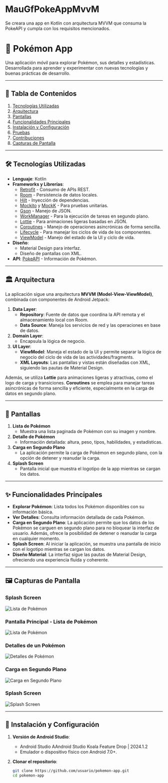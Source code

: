# MauGfPokeAppMvvM
Se creara una app en Kotlin con arquitectura MVVM que consuma la PokeAPI y cumpla con los requisitos mencionados.
# 🐾 Pokémon App

Una aplicación móvil para explorar Pokémon, sus detalles y estadísticas. Desarrollada para aprender y experimentar con nuevas tecnologías y buenas prácticas de desarrollo.

---

## 📜 Tabla de Contenidos

1. [Tecnologías Utilizadas](#-tecnologías-utilizadas)
2. [Arquitectura](#-arquitectura)
3. [Pantallas](#-pantallas)
4. [Funcionalidades Principales](#-funcionalidades-principales)
5. [Instalación y Configuración](#-instalación-y-configuración)
6. [Pruebas](#-pruebas)
7. [Contribuciones](#-contribuciones)
8. [Capturas de Pantalla](#-capturas-de-pantalla)

---

## 🛠️ Tecnologías Utilizadas

- **Lenguaje**: Kotlin
- **Frameworks y Librerías**:
  - [Retrofit](https://square.github.io/retrofit/) - Consumo de APIs REST.
  - [Room](https://developer.android.com/training/data-storage/room) - Persistencia de datos locales.
  - [Hilt](https://dagger.dev/hilt/) - Inyección de dependencias.
  - [Mockito](https://site.mockito.org/) y [MockK](https://mockk.io/) - Para pruebas unitarias.
  - [Gson](https://github.com/google/gson) - Manejo de JSON.
  - [WorkManager](https://developer.android.com/reference/androidx/work/WorkManager) - Para la ejecución de tareas en segundo plano.
  - [Lottie](https://airbnb.io/lottie/) - Para animaciones ligeras basadas en JSON.
  - [Coroutines](https://kotlinlang.org/docs/coroutines-overview.html) - Manejo de operaciones asincrónicas de forma sencilla.
  - [Lifecycle](https://developer.android.com/jetpack/androidx/releases/lifecycle) - Para manejar los ciclos de vida de los componentes.
  - [ViewModel](https://developer.android.com/topic/libraries/architecture/viewmodel) - Manejo del estado de la UI y ciclo de vida.
- **Diseño**:
  - Material Design para interfaz.
  - Diseño de pantallas con XML.
- **API**: [PokeAPI](https://pokeapi.co/) - Información de Pokémon.

---

## 🏛️ Arquitectura

La aplicación sigue una arquitectura **MVVM (Model-View-ViewModel)**, combinada con componentes de Android Jetpack:

1. **Data Layer**:
   - **Repository**: Fuente de datos que coordina la API remota y el almacenamiento local con Room.
   - **Data Source**: Maneja los servicios de red y las operaciones en base de datos.
2. **Domain Layer**:
   - Encapsula la lógica de negocio.
3. **UI Layer**:
   - **ViewModel**: Maneja el estado de la UI y permite separar la lógica de negocio del ciclo de vida de las actividades/fragments.
   - **XML Layouts**: Las pantallas y vistas están diseñadas con XML, siguiendo las pautas de Material Design.

Además, se utiliza **Lottie** para animaciones ligeras y atractivas, como el logo de carga y transiciones. **Coroutines** se emplea para manejar tareas asincrónicas de forma sencilla y eficiente, especialmente en la carga de datos en segundo plano.

---

## 📱 Pantallas

1. **Lista de Pokémon**  
   - Muestra una lista paginada de Pokémon con su imagen y nombre.
2. **Detalle de Pokémon**  
   - Información detallada: altura, peso, tipos, habilidades, y estadísticas.
3. **Carga en Segundo Plano**  
   - La aplicación permite la carga de Pokémon en segundo plano, con la opción de detener y reanudar la carga.
4. **Splash Screen**  
   - Pantalla inicial que muestra el logotipo de la app mientras se cargan los datos.

---

## ✨ Funcionalidades Principales

- **Explorar Pokémon**: Lista todos los Pokémon disponibles con su información básica.
- **Ver Detalles**: Consulta información detallada de cada Pokémon.
- **Carga en Segundo Plano**: La aplicación permite que los datos de los Pokémon se carguen en segundo plano para no bloquear la interfaz de usuario. Además, ofrece la posibilidad de detener o reanudar la carga en cualquier momento.
- **Splash Screen**: Al iniciar la aplicación, se muestra una pantalla de inicio con el logotipo mientras se cargan los datos.
- **Diseño Material**: La interfaz sigue las pautas de Material Design, ofreciendo una experiencia fluida y coherente.

---

## 🖼️ Capturas de Pantalla

### Splash Screen
![Lista de Pokémon](screenshots/splash_screen.jpg)

### Pantalla Principal - Lista de Pokémon
![Lista de Pokémon](https://github.com/usuario/pokemon-app/screenshots/pokemon_list.png)

### Detalles de un Pokémon
![Detalles de Pokémon](https://github.com/usuario/pokemon-app/screenshots/pokemon_detail.png)

### Carga en Segundo Plano
![Carga en Segundo Plano](https://github.com/usuario/pokemon-app/screenshots/loading.png)

### Splash Screen
![Splash Screen](https://github.com/usuario/pokemon-app/screenshots/splash_screen.png)

---

## 🚀 Instalación y Configuración

1. **Versión de Android Studio**:
   - Android Studio AAndroid Studio Koala Feature Drop | 2024.1.2
   - Emulador o dispositivo físico con Android 7.0+.

2. **Clonar el repositorio**:
   ```bash
   git clone https://github.com/usuario/pokemon-app.git
   cd pokemon-app
